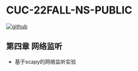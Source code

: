 # CUC-22FALL-NS-PUBLIC
[![github](https://badgen.net/badge/icon/sylvia774?icon=github&label)](https://github.com/sylvia774)

## 第四章 网络监听

- 基于scapy的网络监听实验
